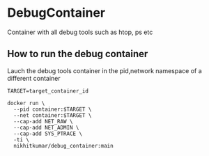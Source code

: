 # DebugContainer
Container with all debug tools such as htop, ps etc

## How to run the debug container 
Lauch the debug tools container in the pid,network namespace of a different container


```
TARGET=target_container_id

docker run \
  --pid container:$TARGET \
  --net container:$TARGET \
  --cap-add NET_RAW \
  --cap-add NET_ADMIN \
  --cap-add SYS_PTRACE \
  -ti \
  nikhitkumar/debug_container:main
```
